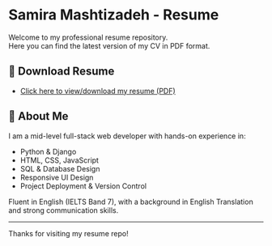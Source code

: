 # Samira Mashtizadeh - Resume

Welcome to my professional resume repository.  
Here you can find the latest version of my CV in PDF format.

## 🔗 Download Resume

- [Click here to view/download my resume (PDF)](./file:///C:/Users/Microsoft/Downloads/SAMIRA_MASHTIZADEH_CV.pdf)

## 📌 About Me

I am a mid-level full-stack web developer with hands-on experience in:

- Python & Django
- HTML, CSS, JavaScript
- SQL & Database Design
- Responsive UI Design
- Project Deployment & Version Control

Fluent in English (IELTS Band 7), with a background in English Translation and strong communication skills.

---

Thanks for visiting my resume repo!
